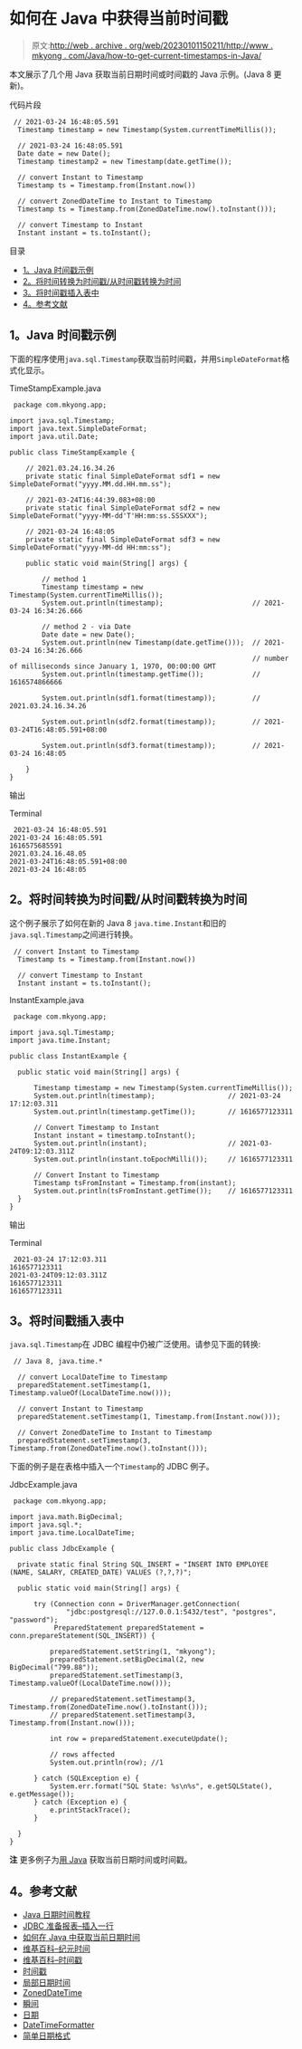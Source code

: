 # 如何在 Java 中获得当前时间戳

> 原文:[http://web . archive . org/web/20230101150211/http://www . mkyong . com/Java/how-to-get-current-timestamps-in-Java/](http://web.archive.org/web/20230101150211/http://www.mkyong.com/java/how-to-get-current-timestamps-in-java/)

本文展示了几个用 Java 获取当前日期时间或时间戳的 Java 示例。(Java 8 更新)。

代码片段

```
 // 2021-03-24 16:48:05.591
  Timestamp timestamp = new Timestamp(System.currentTimeMillis());

  // 2021-03-24 16:48:05.591
  Date date = new Date();
  Timestamp timestamp2 = new Timestamp(date.getTime());

  // convert Instant to Timestamp
  Timestamp ts = Timestamp.from(Instant.now())

  // convert ZonedDateTime to Instant to Timestamp
  Timestamp ts = Timestamp.from(ZonedDateTime.now().toInstant()));

  // convert Timestamp to Instant
  Instant instant = ts.toInstant(); 
```

目录

*   [1。Java 时间戳示例](#java-timestamp-examples)
*   [2。将时间转换为时间戳/从时间戳转换为时间](#convert-instant-tofrom-timestamp)
*   [3。将时间戳插入表中](#insert-timestamp-into-a-table)
*   [4。参考文献](#references)

## 1。Java 时间戳示例

下面的程序使用`java.sql.Timestamp`获取当前时间戳，并用`SimpleDateFormat`格式化显示。

TimeStampExample.java

```
 package com.mkyong.app;

import java.sql.Timestamp;
import java.text.SimpleDateFormat;
import java.util.Date;

public class TimeStampExample {

    // 2021.03.24.16.34.26
    private static final SimpleDateFormat sdf1 = new SimpleDateFormat("yyyy.MM.dd.HH.mm.ss");

    // 2021-03-24T16:44:39.083+08:00
    private static final SimpleDateFormat sdf2 = new SimpleDateFormat("yyyy-MM-dd'T'HH:mm:ss.SSSXXX");

    // 2021-03-24 16:48:05
    private static final SimpleDateFormat sdf3 = new SimpleDateFormat("yyyy-MM-dd HH:mm:ss");

    public static void main(String[] args) {

        // method 1
        Timestamp timestamp = new Timestamp(System.currentTimeMillis());
        System.out.println(timestamp);                      // 2021-03-24 16:34:26.666

        // method 2 - via Date
        Date date = new Date();
        System.out.println(new Timestamp(date.getTime()));  // 2021-03-24 16:34:26.666
                                                            // number of milliseconds since January 1, 1970, 00:00:00 GMT
        System.out.println(timestamp.getTime());            // 1616574866666

        System.out.println(sdf1.format(timestamp));         // 2021.03.24.16.34.26

        System.out.println(sdf2.format(timestamp));         // 2021-03-24T16:48:05.591+08:00

        System.out.println(sdf3.format(timestamp));         // 2021-03-24 16:48:05

    }
} 
```

输出

Terminal

```
 2021-03-24 16:48:05.591
2021-03-24 16:48:05.591
1616575685591
2021.03.24.16.48.05
2021-03-24T16:48:05.591+08:00
2021-03-24 16:48:05 
```

## 2。将时间转换为时间戳/从时间戳转换为时间

这个例子展示了如何在新的 Java 8 `java.time.Instant`和旧的`java.sql.Timestamp`之间进行转换。

```
 // convert Instant to Timestamp
  Timestamp ts = Timestamp.from(Instant.now())

  // convert Timestamp to Instant
  Instant instant = ts.toInstant(); 
```

InstantExample.java

```
 package com.mkyong.app;

import java.sql.Timestamp;
import java.time.Instant;

public class InstantExample {

  public static void main(String[] args) {

      Timestamp timestamp = new Timestamp(System.currentTimeMillis());
      System.out.println(timestamp);                  // 2021-03-24 17:12:03.311
      System.out.println(timestamp.getTime());        // 1616577123311

      // Convert Timestamp to Instant
      Instant instant = timestamp.toInstant();
      System.out.println(instant);                    // 2021-03-24T09:12:03.311Z
      System.out.println(instant.toEpochMilli());     // 1616577123311

      // Convert Instant to Timestamp
      Timestamp tsFromInstant = Timestamp.from(instant);
      System.out.println(tsFromInstant.getTime());    // 1616577123311
  }
} 
```

输出

Terminal

```
 2021-03-24 17:12:03.311
1616577123311
2021-03-24T09:12:03.311Z
1616577123311
1616577123311 
```

## 3。将时间戳插入表中

`java.sql.Timestamp`在 JDBC 编程中仍被广泛使用。请参见下面的转换:

```
 // Java 8, java.time.*

  // convert LocalDateTime to Timestamp
  preparedStatement.setTimestamp(1, Timestamp.valueOf(LocalDateTime.now()));

  // convert Instant to Timestamp
  preparedStatement.setTimestamp(1, Timestamp.from(Instant.now()));

  // Convert ZonedDateTime to Instant to Timestamp
  preparedStatement.setTimestamp(3, Timestamp.from(ZonedDateTime.now().toInstant())); 
```

下面的例子是在表格中插入一个`Timestamp`的 JDBC 例子。

JdbcExample.java

```
 package com.mkyong.app;

import java.math.BigDecimal;
import java.sql.*;
import java.time.LocalDateTime;

public class JdbcExample {

  private static final String SQL_INSERT = "INSERT INTO EMPLOYEE (NAME, SALARY, CREATED_DATE) VALUES (?,?,?)";

  public static void main(String[] args) {

      try (Connection conn = DriverManager.getConnection(
              "jdbc:postgresql://127.0.0.1:5432/test", "postgres", "password");
           PreparedStatement preparedStatement = conn.prepareStatement(SQL_INSERT)) {

          preparedStatement.setString(1, "mkyong");
          preparedStatement.setBigDecimal(2, new BigDecimal("799.88"));
          preparedStatement.setTimestamp(3, Timestamp.valueOf(LocalDateTime.now()));

          // preparedStatement.setTimestamp(3, Timestamp.from(ZonedDateTime.now().toInstant()));
          // preparedStatement.setTimestamp(3, Timestamp.from(Instant.now()));

          int row = preparedStatement.executeUpdate();

          // rows affected
          System.out.println(row); //1

      } catch (SQLException e) {
          System.err.format("SQL State: %s\n%s", e.getSQLState(), e.getMessage());
      } catch (Exception e) {
          e.printStackTrace();
      }

  }
} 
```

**注**
更多例子为[用 Java](http://web.archive.org/web/20221229105020/https://mkyong.com/java/java-how-to-get-current-date-time-date-and-calender/) 获取当前日期时间或时间戳。

## 4。参考文献

*   [Java 日期时间教程](http://web.archive.org/web/20221229105020/https://mkyong.com/tutorials/java-date-time-tutorials/)
*   [JDBC 准备报表–插入一行](http://web.archive.org/web/20221229105020/https://mkyong.com/jdbc/jdbc-preparestatement-example-insert-a-record/)
*   [如何在 Java 中获取当前日期时间](http://web.archive.org/web/20221229105020/https://mkyong.com/java/java-how-to-get-current-date-time-date-and-calender/)
*   [维基百科–纪元时间](http://web.archive.org/web/20221229105020/https://en.wikipedia.org/wiki/Unix_time)
*   [维基百科–时间戳](http://web.archive.org/web/20221229105020/https://en.wikipedia.org/wiki/Timestamp)
*   [时间戳](http://web.archive.org/web/20221229105020/https://docs.oracle.com/en/java/javase/11/docs/api/java.sql/java/sql/Timestamp.html)
*   [局部日期时间](http://web.archive.org/web/20221229105020/https://docs.oracle.com/en/java/javase/11/docs/api/java.base/java/time/LocalDateTime.html)
*   [ZonedDateTime](http://web.archive.org/web/20221229105020/https://docs.oracle.com/en/java/javase/11/docs/api/java.base/java/time/ZonedDateTime.html)
*   [瞬间](http://web.archive.org/web/20221229105020/https://docs.oracle.com/en/java/javase/11/docs/api/java.base/java/time/Instant.html)
*   [日期](http://web.archive.org/web/20221229105020/https://docs.oracle.com/en/java/javase/11/docs/api/java.base/java/util/Date.html)
*   [DateTimeFormatter](http://web.archive.org/web/20221229105020/https://docs.oracle.com/en/java/javase/11/docs/api/java.base/java/time/format/DateTimeFormatter.html)
*   [简单日期格式](http://web.archive.org/web/20221229105020/https://docs.oracle.com/en/java/javase/11/docs/api/java.base/java/text/SimpleDateFormat.html)

<input type="hidden" id="mkyong-current-postId" value="3760">